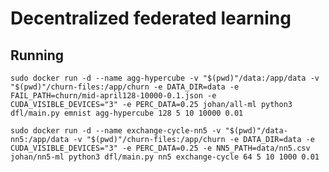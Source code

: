 # Decentralized federated learning

## Running
`sudo docker run -d --name agg-hypercube -v "$(pwd)"/data:/app/data -v "$(pwd)"/churn-files:/app/churn -e DATA_DIR=data -e FAIL_PATH=churn/mid-april128-10000-0.1.json -e CUDA_VISIBLE_DEVICES="3" -e PERC_DATA=0.25 johan/all-ml python3 dfl/main.py emnist agg-hypercube 128 5 10 10000 0.01`


`sudo docker run -d --name exchange-cycle-nn5 -v "$(pwd)"/data-nn5:/app/data -v "$(pwd)"/churn-files:/app/churn -e DATA_DIR=data -e CUDA_VISIBLE_DEVICES="3" -e PERC_DATA=0.25 -e NN5_PATH=data/nn5.csv johan/nn5-ml python3 dfl/main.py nn5 exchange-cycle 64 5 10 1000 0.01
`